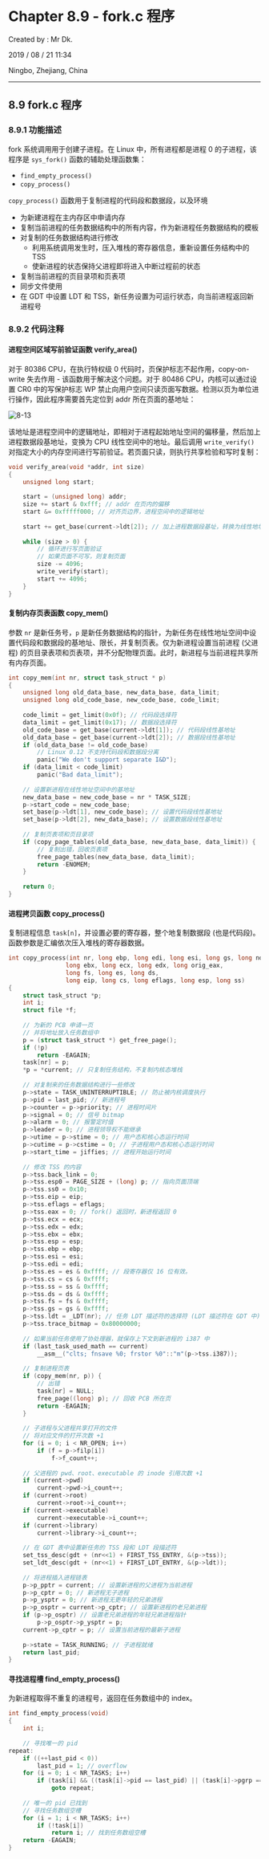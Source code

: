 # Chapter 8.9 - fork.c 程序

Created by : Mr Dk.

2019 / 08 / 21 11:34

Ningbo, Zhejiang, China

---

## 8.9 fork.c 程序

### 8.9.1 功能描述

fork 系统调用用于创建子进程。在 Linux 中，所有进程都是进程 0 的子进程，该程序是 `sys_fork()` 函数的辅助处理函数集：

* `find_empty_process()`
* `copy_process()`

`copy_process()` 函数用于复制进程的代码段和数据段，以及环境

* 为新建进程在主内存区中申请内存
* 复制当前进程的任务数据结构中的所有内容，作为新进程任务数据结构的模板
* 对复制的任务数据结构进行修改
  * 利用系统调用发生时，压入堆栈的寄存器信息，重新设置任务结构中的 TSS
  * 使新进程的状态保持父进程即将进入中断过程前的状态
* 复制当前进程的页目录项和页表项
* 同步文件使用
* 在 GDT 中设置 LDT 和 TSS，新任务设置为可运行状态，向当前进程返回新进程号

### 8.9.2 代码注释

#### 进程空间区域写前验证函数 verify_area()

对于 80386 CPU，在执行特权级 0 代码时，页保护标志不起作用，copy-on-write 失去作用 - 该函数用于解决这个问题。对于 80486 CPU，内核可以通过设置 CR0 中的写保护标志 WP 禁止向用户空间只读页面写数据。检测以页为单位进行操作，因此程序需要首先定位到 addr 所在页面的基地址：

![8-13](../img/8-13.png)

该地址是进程空间中的逻辑地址，即相对于进程起始地址空间的偏移量，然后加上进程数据段基地址，变换为 CPU 线性空间中的地址。最后调用 `write_verify()` 对指定大小的内存空间进行写前验证。若页面只读，则执行共享检验和写时复制：

```c
void verify_area(void *addr, int size)
{
    unsigned long start;
    
    start = (unsigned long) addr;
    size += start & 0xfff; // addr 在页内的偏移
    start &= 0xfffff000; // 对齐页边界，进程空间中的逻辑地址
    
    start += get_base(current->ldt[2]); // 加上进程数据段基址，转换为线性地址
    
    while (size > 0) {
        // 循环进行写页面验证
        // 如果页面不可写，则复制页面
        size -= 4096;
        write_verify(start);
        start += 4096;
    }
}
```

#### 复制内存页表函数 copy_mem()

参数 `nr` 是新任务号，`p` 是新任务数据结构的指针，为新任务在线性地址空间中设置代码段和数据段的基地址、限长，并复制页表。仅为新进程设置当前进程 (父进程) 的页目录表项和页表项，并不分配物理页面。此时，新进程与当前进程共享所有内存页面。

```c
int copy_mem(int nr, struct task_struct * p)
{
    unsigned long old_data_base, new_data_base, data_limit;
    unsigned long old_code_base, new_code_base, code_limit;
    
    code_limit = get_limit(0x0f); // 代码段选择符
    data_limit = get_limit(0x17); // 数据段选择符
    old_code_base = get_base(current->ldt[1]); // 代码段线性基地址
    old_data_base = get_base(current->ldt[2]); // 数据段线性基地址
    if (old_data_base != old_code_base)
        // Linux 0.12 不支持代码段和数据段分离
        panic("We don't support separate I&D");
    if (data_limit < code_limit)
        panic("Bad data_limit");
    
    // 设置新进程在线性地址空间中的基地址
    new_data_base = new_code_base = nr * TASK_SIZE;
    p->start_code = new_code_base;
    set_base(p->ldt[1], new_code_base); // 设置代码段线性基地址
    set_base(p->ldt[2], new_data_base); // 设置数据段线性基地址
    
    // 复制页表项和页目录项
    if (copy_page_tables(old_data_base, new_data_base, data_limit)) {
        // 复制出错，回收页表项
        free_page_tables(new_data_base, data_limit);
        return -ENOMEM;
    }
    
    return 0;
}
```

#### 进程拷贝函数 copy_process()

复制进程信息 `task[n]`，并设置必要的寄存器，整个地复制数据段 (也是代码段)。函数参数是汇编依次压入堆栈的寄存器数据。

```c
int copy_process(int nr, long ebp, long edi, long esi, long gs, long none,
                long ebx, long ecx, long edx, long orig_eax,
                long fs, long es, long ds,
                long eip, long cs, long eflags, long esp, long ss)
{
    struct task_struct *p;
    int i;
    struct file *f;
    
    // 为新的 PCB 申请一页
    // 并将地址放入任务数组中
    p = (struct task_struct *) get_free_page();
    if (!p)
        return -EAGAIN;
    task[nr] = p;
    *p = *current; // 只复制任务结构，不复制内核态堆栈
    
    // 对复制来的任务数据结构进行一些修改
    p->state = TASK_UNINTERRUPTIBLE; // 防止被内核调度执行
    p->pid = last_pid; // 新进程号
    p->counter = p->priority; // 进程时间片
    p->signal = 0; // 信号 bitmap
    p->alarm = 0; // 报警定时值
    p->leader = 0; // 进程领导权不能继承
    p->utime = p->stime = 0; // 用户态和核心态运行时间
    p->cutime = p->cstime = 0; // 子进程用户态和核心态运行时间
    p->start_time = jiffies; // 进程开始运行时间
    
    // 修改 TSS 的内容
    p->tss.back_link = 0;
    p->tss.esp0 = PAGE_SIZE + (long) p; // 指向页面顶端
    p->tss.ss0 = 0x10;
    p->tss.eip = eip;
    p->tss.eflags = eflags;
    p->tss.eax = 0; // fork() 返回时，新进程返回 0
    p->tss.ecx = ecx;
    p->tss.edx = edx;
    p->tss.ebx = ebx;
    p->tss.esp = esp;
    p->tss.ebp = ebp;
    p->tss.esi = esi;
    p->tss.edi = edi;
    p->tss.es = es & 0xffff; // 段寄存器仅 16 位有效。
    p->tss.cs = cs & 0xffff;
    p->tss.ss = ss & 0xffff;
    p->tss.ds = ds & 0xffff;
    p->tss.fs = fs & 0xffff;
    p->tss.gs = gs & 0xffff;
    p->tss.ldt = _LDT(nr); // 任务 LDT 描述符的选择符 (LDT 描述符在 GDT 中)
    p->tss.trace_bitmap = 0x80000000;
    
    // 如果当前任务使用了协处理器，就保存上下文到新进程的 i387 中
    if (last_task_used_math == current)
        __asm__("clts; fnsave %0; frstor %0"::"m"(p->tss.i387));
    
    // 复制进程页表
    if (copy_mem(nr, p)) {
        // 出错
        task[nr] = NULL;
        free_page((long) p); // 回收 PCB 所在页
        return -EAGAIN;
    }
    
    // 子进程与父进程共享打开的文件
    // 将对应文件的打开次数 +1
    for (i = 0; i < NR_OPEN; i++)
        if (f = p->filp[i])
            f->f_count++;
    
    // 父进程的 pwd、root、executable 的 inode 引用次数 +1
    if (current->pwd)
        current->pwd->i_count++;
    if (current->root)
        current->root->i_count++;
    if (current->executable)
        current->executable->i_count++;
    if (current->library)
        current->library->i_count++;
    
    // 在 GDT 表中设置新任务的 TSS 段和 LDT 段描述符
    set_tss_desc(gdt + (nr<<1) + FIRST_TSS_ENTRY, &(p->tss));
    set_ldt_desc(gdt + (nr<<1) + FIRST_LDT_ENTRY, &(p->ldt));
    
    // 将进程插入进程链表
    p->p_pptr = current; // 设置新进程的父进程为当前进程
    p->p_cptr = 0; // 新进程无子进程
    p->p_ysptr = 0; // 新进程无更年轻的兄弟进程
    p->p_osptr = current->p_cptr; // 设置新进程的老兄弟进程
    if (p->p_osptr) // 设置老兄弟进程的年轻兄弟进程指针
        p->p_osptr->p_ysptr = p;
    current->p_cptr = p; // 设置当前进程的最新子进程
    
    p->state = TASK_RUNNING; // 子进程就绪
    return last_pid;
}
```

#### 寻找进程槽 find_empty_process()

为新进程取得不重复的进程号，返回在任务数组中的 index。

```c
int find_empty_process(void)
{
    int i;
    
    // 寻找唯一的 pid
repeat:
    if ((++last_pid < 0))
        last_pid = 1; // overflow
    for (i = 0; i < NR_TASKS; i++)
        if (task[i] && ((task[i]->pid == last_pid) || (task[i]->pgrp == last_pid)))
            goto repeat;
    
    // 唯一的 pid 已找到
    // 寻找任务数组空槽
    for (i = 1; i < NR_TASKS; i++)
        if (!task[i])
            return i; // 找到任务数组空槽
    return -EAGAIN;
}
```

